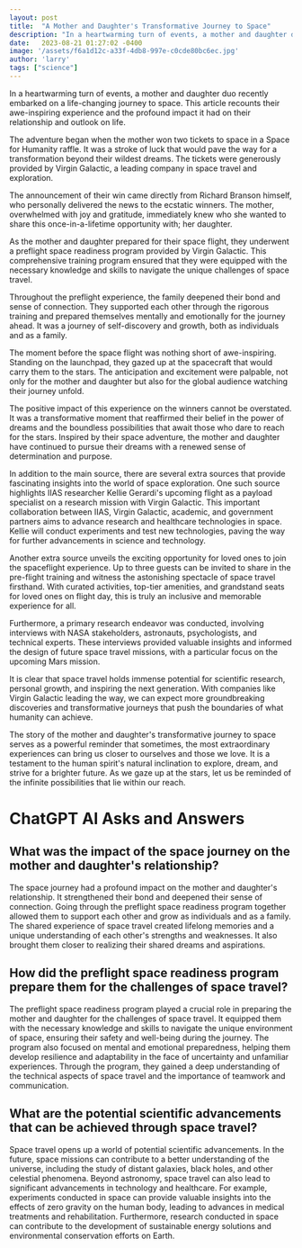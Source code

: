```yaml
---
layout: post
title:  "A Mother and Daughter's Transformative Journey to Space"
description: "In a heartwarming turn of events, a mother and daughter duo recently embarked on a life-changing journey to space. This article recounts their awe-inspiring experience and the profound impact it had on their relationship and outlook on life."
date:   2023-08-21 01:27:02 -0400
image: '/assets/f6a1d12c-a33f-4db8-997e-c0cde80bc6ec.jpg'
author: 'larry'
tags: ["science"]
---
```


In a heartwarming turn of events, a mother and daughter duo recently embarked on a life-changing journey to space. This article recounts their awe-inspiring experience and the profound impact it had on their relationship and outlook on life.

The adventure began when the mother won two tickets to space in a Space for Humanity raffle. It was a stroke of luck that would pave the way for a transformation beyond their wildest dreams. The tickets were generously provided by Virgin Galactic, a leading company in space travel and exploration.

The announcement of their win came directly from Richard Branson himself, who personally delivered the news to the ecstatic winners. The mother, overwhelmed with joy and gratitude, immediately knew who she wanted to share this once-in-a-lifetime opportunity with; her daughter.

As the mother and daughter prepared for their space flight, they underwent a preflight space readiness program provided by Virgin Galactic. This comprehensive training program ensured that they were equipped with the necessary knowledge and skills to navigate the unique challenges of space travel.

Throughout the preflight experience, the family deepened their bond and sense of connection. They supported each other through the rigorous training and prepared themselves mentally and emotionally for the journey ahead. It was a journey of self-discovery and growth, both as individuals and as a family.

The moment before the space flight was nothing short of awe-inspiring. Standing on the launchpad, they gazed up at the spacecraft that would carry them to the stars. The anticipation and excitement were palpable, not only for the mother and daughter but also for the global audience watching their journey unfold.

The positive impact of this experience on the winners cannot be overstated. It was a transformative moment that reaffirmed their belief in the power of dreams and the boundless possibilities that await those who dare to reach for the stars. Inspired by their space adventure, the mother and daughter have continued to pursue their dreams with a renewed sense of determination and purpose.

In addition to the main source, there are several extra sources that provide fascinating insights into the world of space exploration. One such source highlights IIAS researcher Kellie Gerardi's upcoming flight as a payload specialist on a research mission with Virgin Galactic. This important collaboration between IIAS, Virgin Galactic, academic, and government partners aims to advance research and healthcare technologies in space. Kellie will conduct experiments and test new technologies, paving the way for further advancements in science and technology.

Another extra source unveils the exciting opportunity for loved ones to join the spaceflight experience. Up to three guests can be invited to share in the pre-flight training and witness the astonishing spectacle of space travel firsthand. With curated activities, top-tier amenities, and grandstand seats for loved ones on flight day, this is truly an inclusive and memorable experience for all.

Furthermore, a primary research endeavor was conducted, involving interviews with NASA stakeholders, astronauts, psychologists, and technical experts. These interviews provided valuable insights and informed the design of future space travel missions, with a particular focus on the upcoming Mars mission.

It is clear that space travel holds immense potential for scientific research, personal growth, and inspiring the next generation. With companies like Virgin Galactic leading the way, we can expect more groundbreaking discoveries and transformative journeys that push the boundaries of what humanity can achieve.

The story of the mother and daughter's transformative journey to space serves as a powerful reminder that sometimes, the most extraordinary experiences can bring us closer to ourselves and those we love. It is a testament to the human spirit's natural inclination to explore, dream, and strive for a brighter future. As we gaze up at the stars, let us be reminded of the infinite possibilities that lie within our reach.


# ChatGPT AI Asks and Answers
## What was the impact of the space journey on the mother and daughter's relationship?
The space journey had a profound impact on the mother and daughter's relationship. It strengthened their bond and deepened their sense of connection. Going through the preflight space readiness program together allowed them to support each other and grow as individuals and as a family. The shared experience of space travel created lifelong memories and a unique understanding of each other's strengths and weaknesses. It also brought them closer to realizing their shared dreams and aspirations.

## How did the preflight space readiness program prepare them for the challenges of space travel?
The preflight space readiness program played a crucial role in preparing the mother and daughter for the challenges of space travel. It equipped them with the necessary knowledge and skills to navigate the unique environment of space, ensuring their safety and well-being during the journey. The program also focused on mental and emotional preparedness, helping them develop resilience and adaptability in the face of uncertainty and unfamiliar experiences. Through the program, they gained a deep understanding of the technical aspects of space travel and the importance of teamwork and communication.

## What are the potential scientific advancements that can be achieved through space travel?
Space travel opens up a world of potential scientific advancements. In the future, space missions can contribute to a better understanding of the universe, including the study of distant galaxies, black holes, and other celestial phenomena. Beyond astronomy, space travel can also lead to significant advancements in technology and healthcare. For example, experiments conducted in space can provide valuable insights into the effects of zero gravity on the human body, leading to advances in medical treatments and rehabilitation. Furthermore, research conducted in space can contribute to the development of sustainable energy solutions and environmental conservation efforts on Earth.

